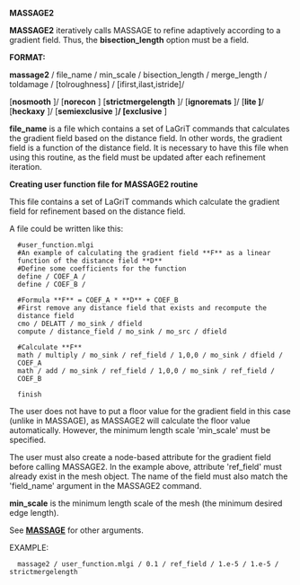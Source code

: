  **MASSAGE2**

 **MASSAGE2** iteratively calls MASSAGE to refine adaptively according
 to a gradient field. Thus, the **bisection\_length** option must be a
 field.

 **FORMAT:**

 **massage2** / file\_name / min\_scale / bisection\_length / merge\_length / toldamage / [tolroughness] / [ifirst,ilast,istride]/
    
 
[**nosmooth**
]/
[**norecon**
]
[**strictmergelength**
]/
[**ignoremats**
]/
[**lite
]**/
[**heckaxy**
]/
[**semiexclusive**
]**/
[exclusive**
]


 **file\_name** is a file which contains a set of LaGriT commands that
 calculates the gradient field based on the distance field. In other
 words, the gradient field is a function of the distance field. It is
 necessary to have this file when using this routine, as the field must
 be updated after each refinement iteration.
 
 **Creating user function file for MASSAGE2 routine**

 This file contains a set of LaGriT commands which calculate the
 gradient field for refinement based on the distance field.

 A file could be written like this:

      #user_function.mlgi
      #An example of calculating the gradient field **F** as a linear
      function of the distance field **D**
      #Define some coefficients for the function
      define / COEF_A /
      define / COEF_B /

      #Formula **F** = COEF_A * **D** + COEF_B
      #First remove any distance field that exists and recompute the
      distance field
      cmo / DELATT / mo_sink / dfield
      compute / distance_field / mo_sink / mo_src / dfield

      #Calculate **F**
      math / multiply / mo_sink / ref_field / 1,0,0 / mo_sink / dfield /
      COEF_A
      math / add / mo_sink / ref_field / 1,0,0 / mo_sink / ref_field /
      COEF_B

      finish

 The user does not have to put a floor value for the gradient field in
 this case (unlike in MASSAGE), as MASSAGE2 will calculate the floor
 value automatically. However, the minimum length scale 'min\_scale'
 must be specified.
 
 The user must also create a node-based attribute for the gradient
 field before calling MASSAGE2. In the example above, attribute
 'ref\_field' must already exist in the mesh object. The name of the
 field must also match the 'field\_name' argument in the MASSAGE2
 command.
 
 **min\_scale** is the minimum length scale of the mesh (the minimum
 desired edge length).
 
 See [**MASSAGE**](MASSAGE.md "MASSAGE") for other arguments.

 EXAMPLE:

      massage2 / user_function.mlgi / 0.1 / ref_field / 1.e-5 / 1.e-5 / strictmergelength


